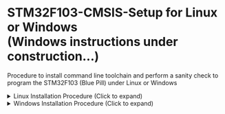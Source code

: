 # STM32F103-CMSIS-Setup for Linux or Windows<br>(Windows instructions under construction...)
Procedure to install command line toolchain and perform a sanity check to program the STM32F103 (Blue Pill) under Linux or Windows <br>
<details>
   
<summary>Linux Installation Procedure (Click to expand)</summary>

1. Install STM32CubeProgrammer<br>
   https://www.st.com/en/development-tools/stm32cubeprog.html<br>
   Follow the registration and download instructions. Extract the zip file. Enter the new directory, double-click on the linux installer,
   **SetupSTM32CubeProgrammer-x.xx.x.linux**, and follow the installation instructions.
2. Install "libusb-1.0-0-dev" (From the command line).<br>
   ```sudo apt install libusb-1.0-0-dev```
3. Add permissions to use USB ST-Link Programmer.<br>
   ```sudo cp ~/STMicroelectronics/STM32Cube/STM32CubeProgrammer/Drivers/rules/*.* /etc/udev/rules.d```
4. Create persistent environment variable to point to the STM32_Programmer_CLI executable (to be used within Makefile). Note that if the path
   to STM32_Programmer_CLI is different from the default install location of:<br>
   **~/STMicroelectronics/STM32Cube/STM32CubeProgrammer/bin**<br>
   then the following line must be modified accordingly.<br>
   ```export STMCUBE_PROG=~/STMicroelectronics/STM32Cube/STM32CubeProgrammer/bin/STM32_Programmer_CLI```
5. Install "make".<br>
   ```sudo apt install make```
6. Install arm-none-eabi toolchain. Note that if the install of gcc-arm-none-eabi gives an error due to lack of disc space, then the command
   can be run again and may correctly install.<br>
   ```sudo apt install gcc-arm-none-eabi```
7. Download and build a simple Blinky project as a sanity check.<br>
   Navigate to where you want to keep your STM32 projects (example: ```cd ~/bench/stm32```).<br>
   Then clone the sample blinky project to your PC and move to that directory.<br>
   ```git clone https://github.com/sandynomike/STM32F103-CMSIS-Blinky && cd STM32F103-CMSIS-Blinky```
8. Connect the ST-Link programmer to a USB port and connect the ST-Link programmer to your Blue Pill. Note that if the ST-Link programmer
   was already connected during the installation process, then you should unplug it from the USB port and plug it in again so that is recognized.
9. Build and upload the code to the Blue Pill.<br>
   ```make clean && make```
10. ### The LED on the Blue Pill should be blinking!
</details>
<details>

   <summary>Windows Installation Procedure (Click to expand)</summary>
   
1. Install Git for Windows<br>
   https://gitforwindows.org/<br>
   Download and install. Accept default settings, except:<br>
   Under the option for **Adjusting the name of the initial branch in new repositories**,
   select the option to **Override the default branch name for new repositories** and specify the branch name as **main**.
2. Install STM32CubeProgrammer<br>
   https://www.st.com/en/development-tools/stm32cubeprog.html<br>
   Click **Get Software** and then **Get latest** for **STM32CubePrg-W64**<br>
   Accept license agreement and enter your name and email address and click **Download**. Close this page and open the email
   from STMicroelectronics.
   Click the **Download now** button in the confirmation email to start the download. (This will open another download webpage,
   but **don't** click on Get Software again.)<br>
   Open the zip file and double-click on the **SetupSTM32CubeProgrammer_win64** program to install.<br>
   Follow the installation instructions, including installing the **device software**
4. Add a Path variable to point to the STM32CubeProgrammer_CLI.exe file<br>
   Click the Windows Key and type "environment variables" and select **Edit the system environment variables**<br>
   Click on **Environment Variables...**<br>
   Under **User variables...**, click **New...**<br>
   Under **Variable name:**, type **STMCUBE_PROG**<br>
   Click **Browse File...**, and navigate to:<br>
   **C:\Program Files\STMicroelectronics\STM32Cube\STM32CubeProgrammer\bin\STM32_Programmer_CLI** application, and click
   **Open**, and then click **OK**.<br>
   Click **OK** twice more to exit the dialog boxes.
5. Install GNU Make for Windows<br>
   https://gnuwin32.sourceforge.net/downlinks/make.php<br>
   Run the downloaded make-3.81.exe file. Accept the default installation options.<br>
6. Add a Path ennvironment variable to point to Make.<br>
   Click the Windows Key and type "environment variables" and select **Edit the system environment variables**<br>
   Click on **Environment Variables...**<br>
   Under the **User variables...** section click on the **Path** line and then click **Edit..**<br>
   Then click **New** and then **Browse...** Browse to This PC -> Local Disk (C:) -> Program Files (x86) -> GnuWin32 -> bin,
   then click **OK**.<br>
   Click **OK** 3 times to exit the dialog boxes.
7. Install GNU Arm Embedded Toolchain<br>
   https://developer.arm.com/downloads/-/gnu-rm<br>
   **Do not** click on the Arm GNU Toolchain at the top of the page. Scroll down to link for:<br>
   **gcc-arm-none-eabi-10.3-2021.10-win32.exe**. Click on the link to download. Open the downloaded file. Follow the default
   settings, except, under **Completing the GNU Arm Embedded Toolchain 10.3-2021.10 Setup Wizard**, check the box that says
   **Add path to environment variable**
   before clicking **Finish**. Close the **readme** document and close the command-line terminal that pops up.<br>
9. Download and build a simple Blinky project as a sanity check.<br>
   Open a command-line terminal (by touching the **Windows-Key**, then type ```command prompt```). From the command prompt:<br>
   Navigate to where you want to keep your STM32 projects (example, after creating the desired directory,
   ```cd ~/bench/stm32```).<br>
   Then clone the sample blinky project to your PC and move to that directory.<br>
   ```git clone https://github.com/sandynomike/STM32F103-CMSIS-Blinky && cd STM32F103-CMSIS-Blinky```
11. Connect the ST-Link programmer to a USB port and connect the ST-Link programmer to your Blue Pill.<br>
   Note that if the ST-Link programmer was already connected during the installation process, then you should unplug it from
   the USB port and
   plug it in again so that is recognized.
13. Build and upload the code to the Blue Pill.<br>
   ```make clean && make```
14. ### The LED on the Blue Pill should be blinking!
   **End of Procedure**
</details>
